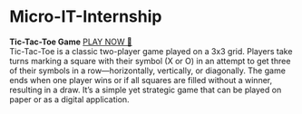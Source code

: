 # Micro-IT-Internship
<b>Tic-Tac-Toe Game</b> <a href=" https://peramchaitanyakrishna.github.io/Micro-IT-Internship/" target="_blank"> PLAY NOW 🚀</a> <br>
 Tic-Tac-Toe is a classic two-player game played on a 3x3 grid. Players take turns marking a square with
 their symbol (X or O) in an attempt to get three of their symbols in a row—horizontally, vertically, or
 diagonally. The game ends when one player wins or if all squares are filled without a winner, resulting in a
 draw. It’s a simple yet strategic game that can be played on paper or as a digital application.
